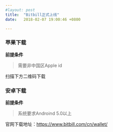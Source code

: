 ```yaml
---
#layout: post
title:  "Bitbill正式上线"
date:   2018-02-07 19:00:46 +0800

---
```


### 苹果下载
	

**前提条件**		
>需要非中国区Apple id

扫描下方二维码下载

### 安卓下载

**前提条件**		
>系统要求Androind 5.0以上	

官网下载地址：https://www.bitbill.com/cn/wallet/

